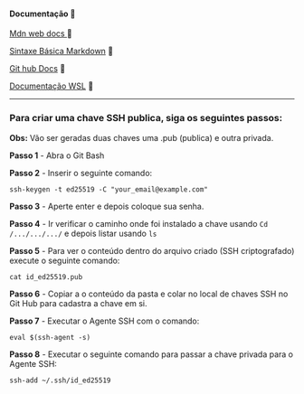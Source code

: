 #### Documentação **📄**

[Mdn web docs ](https://developer.mozilla.org/pt-BR/)👏

[Sintaxe Básica Markdown](https://www.markdownguide.org/basic-syntax/) 👏

[Git hub Docs](https://docs.github.com/pt) 👏

[Documentação WSL](https://docs.microsoft.com/pt-br/windows/wsl/install#check-which-version-of-wsl-you-are-running) 👏


------------------------------------------------------------------------------------------------------------------------------


### Para criar uma chave SSH publica, siga os seguintes passos:

 **Obs:** Vão ser geradas duas chaves uma .pub (publica) e outra privada.

**Passo 1** - Abra o Git Bash

**Passo 2** - Inserir o seguinte comando:

```
ssh-keygen -t ed25519 -C "your_email@example.com"
```

**Passo 3** - Aperte enter e depois coloque sua senha.

**Passo 4** - Ir verificar o caminho onde foi instalado a chave usando `Cd /.../.../.../` e depois listar usando  `ls`

**Passo 5** - Para ver o conteúdo dentro do arquivo criado (SSH criptografado) execute o seguinte comando:

```
cat id_ed25519.pub
```

**Passo 6** - Copiar a o conteúdo da pasta e colar no local de chaves SSH no Git Hub para cadastra a chave em si.

**Passo 7** - Executar o Agente SSH com o comando:

```
eval $(ssh-agent -s) 
```

**Passo 8** - Executar o seguinte comando para passar a chave privada para o Agente SSH:

```
ssh-add ~/.ssh/id_ed25519
```

